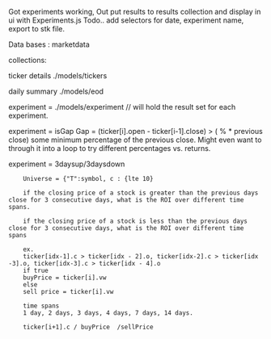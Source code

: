 Got experiments working, Out put results to results collection and display in ui with Experiments.js 
Todo.. 
add selectors for date, experiment name, export to stk file.

Data bases : marketdata

collections:

ticker details ./models/tickers

daily summary ./models/eod

experiment = ./models/experiment  // will hold the result set for each experiment.

experiment = isGap
	Gap = (ticker[i].open - ticker[i-1].close) > ( % * previous close) some minimum percentage of the previous close. Might even want to through it into a loop to try different percentages vs. returns.


experiment = 3daysup/3daysdown

		Universe = {"T":symbol, c : {lte 10}

		if the closing price of a stock is greater than the previous days close for 3 consecutive days, what is the ROI over different time spans.

		if the closing price of a stock is less than the previous days close for 3 consecutive days, what is the ROI over different time spans

		ex.
		ticker[idx-1].c > ticker[idx - 2].o, ticker[idx-2].c > ticker[idx -3].o, ticker[idx-3].c > ticker[idx - 4].o
		if true
		buyPrice = ticker[i].vw
		else
		sell price = ticker[i].vw

		time spans
		1 day, 2 days, 3 days, 4 days, 7 days, 14 days.

		ticker[i+1].c / buyPrice  /sellPrice


